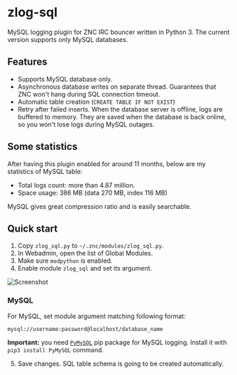 # zlog-sql
MySQL logging plugin for ZNC IRC bouncer written in Python 3. The current version supports only MySQL databases.

## Features
* Supports MySQL database only.
* Asynchronous database writes on separate thread. Guarantees that ZNC won't hang during SQL connection timeout.
* Automatic table creation (`CREATE TABLE IF NOT EXIST`)
* Retry after failed inserts. When the database server is offline, logs are buffered to memory. They are saved when the database is back online, so you won't lose logs during MySQL outages.

## Some statistics
After having this plugin enabled for around 11 months, below are my statistics of MySQL table:
* Total logs count: more than 4.87 million.
* Space usage: 386 MB (data 270 MB, index 116 MB)

MySQL gives great compression ratio and is easily searchable.

## Quick start
1. Copy `zlog_sql.py` to `~/.znc/modules/zlog_sql.py`.
2. In Webadmin, open the list of Global Modules.
3. Make sure `modpython` is enabled.
4. Enable module `zlog_sql` and set its argument.

![Screenshot](docs/webadmin_modules.png)

### MySQL
For MySQL, set module argument matching following format:
```
mysql://username:password@localhost/database_name
```
**Important:** you need [`PyMySQL`](https://github.com/PyMySQL/PyMySQL) pip package for MySQL logging. Install it with `pip3 install PyMySQL` command.

5. Save changes. SQL table schema is going to be created automatically.
